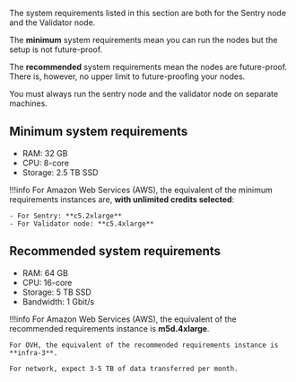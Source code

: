 The system requirements listed in this section are both for the Sentry node and the Validator node.

The **minimum** system requirements mean you can run the nodes but the setup is not future-proof.

The **recommended** system requirements mean the nodes are future-proof. There is, however, no upper limit to future-proofing your nodes.

You must always run the sentry node and the validator node on separate machines.

## Minimum system requirements

* RAM: 32 GB
* CPU: 8-core
* Storage: 2.5 TB SSD

!!!info
    For Amazon Web Services (AWS), the equivalent of the minimum requirements instances are, **with unlimited credits selected**:

    - For Sentry: **c5.2xlarge**
    - For Validator node: **c5.4xlarge**

## Recommended system requirements

* RAM: 64 GB
* CPU: 16-core
* Storage: 5 TB SSD
* Bandwidth: 1 Gbit/s

!!!info
    For Amazon Web Services (AWS), the equivalent of the recommended requirements instance is **m5d.4xlarge**.

    For OVH, the equivalent of the recommended requirements instance is **infra-3**.

    For network, expect 3-5 TB of data transferred per month.
